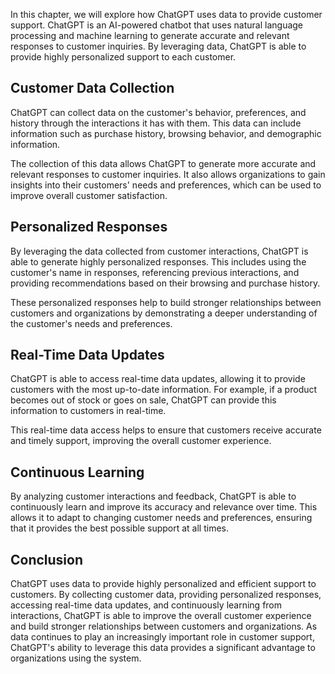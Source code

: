 
In this chapter, we will explore how ChatGPT uses data to provide customer support. ChatGPT is an AI-powered chatbot that uses natural language processing and machine learning to generate accurate and relevant responses to customer inquiries. By leveraging data, ChatGPT is able to provide highly personalized support to each customer.

Customer Data Collection
------------------------

ChatGPT can collect data on the customer's behavior, preferences, and history through the interactions it has with them. This data can include information such as purchase history, browsing behavior, and demographic information.

The collection of this data allows ChatGPT to generate more accurate and relevant responses to customer inquiries. It also allows organizations to gain insights into their customers' needs and preferences, which can be used to improve overall customer satisfaction.

Personalized Responses
----------------------

By leveraging the data collected from customer interactions, ChatGPT is able to generate highly personalized responses. This includes using the customer's name in responses, referencing previous interactions, and providing recommendations based on their browsing and purchase history.

These personalized responses help to build stronger relationships between customers and organizations by demonstrating a deeper understanding of the customer's needs and preferences.

Real-Time Data Updates
----------------------

ChatGPT is able to access real-time data updates, allowing it to provide customers with the most up-to-date information. For example, if a product becomes out of stock or goes on sale, ChatGPT can provide this information to customers in real-time.

This real-time data access helps to ensure that customers receive accurate and timely support, improving the overall customer experience.

Continuous Learning
-------------------

By analyzing customer interactions and feedback, ChatGPT is able to continuously learn and improve its accuracy and relevance over time. This allows it to adapt to changing customer needs and preferences, ensuring that it provides the best possible support at all times.

Conclusion
----------

ChatGPT uses data to provide highly personalized and efficient support to customers. By collecting customer data, providing personalized responses, accessing real-time data updates, and continuously learning from interactions, ChatGPT is able to improve the overall customer experience and build stronger relationships between customers and organizations. As data continues to play an increasingly important role in customer support, ChatGPT's ability to leverage this data provides a significant advantage to organizations using the system.
